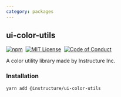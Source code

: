 ```yaml
---
category: packages
---
```


## ui-color-utils

[![npm][npm]][npm-url]&nbsp;
[![MIT License][license-badge]][license]&nbsp;
[![Code of Conduct][coc-badge]][coc]

A color utility library made by Instructure Inc.

### Installation

```sh
yarn add @instructure/ui-color-utils
```

[npm]: https://img.shields.io/npm/v/@instructure/ui-color-utils.svg
[npm-url]: https://npmjs.com/package/@instructure/ui-color-utils
[license-badge]: https://img.shields.io/npm/l/instructure-ui.svg?style=flat-square
[license]: https://github.com/instructure/instructure-ui/blob/master/LICENSE
[coc-badge]: https://img.shields.io/badge/code%20of-conduct-ff69b4.svg?style=flat-square
[coc]: https://github.com/instructure/instructure-ui/blob/master/CODE_OF_CONDUCT.md
